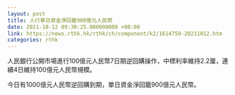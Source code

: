 ```yaml
---
layout: post
title: 人行單日資金淨回籠900億元人民幣
date: 2021-10-12 09:30:25.000000000 +08:00
link: https://news.rthk.hk/rthk/ch/component/k2/1614759-20211012.htm
categories: rthk
---
```


人民銀行公開市場進行100億元人民幣7日期逆回購操作，中標利率維持2.2厘，連續4日維持100億元人民幣規模。

今日有1000億元人民幣逆回購到期，單日資金淨回籠900億元人民幣。
